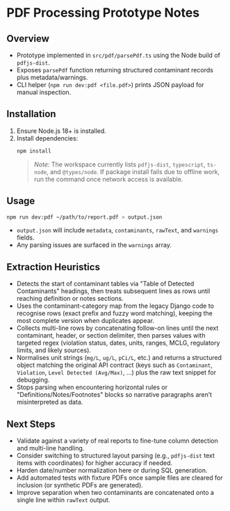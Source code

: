 # PDF Processing Prototype Notes

## Overview
- Prototype implemented in `src/pdf/parsePdf.ts` using the Node build of `pdfjs-dist`.
- Exposes `parsePdf` function returning structured contaminant records plus metadata/warnings.
- CLI helper (`npm run dev:pdf <file.pdf>`) prints JSON payload for manual inspection.

## Installation
1. Ensure Node.js 18+ is installed.
2. Install dependencies:
   ```bash
   npm install
   ```
   > _Note:_ The workspace currently lists `pdfjs-dist`, `typescript`, `ts-node`, and `@types/node`. If package install fails due to offline work, run the command once network access is available.

## Usage
```bash
npm run dev:pdf ~/path/to/report.pdf > output.json
```
- `output.json` will include `metadata`, `contaminants`, `rawText`, and `warnings` fields.
- Any parsing issues are surfaced in the `warnings` array.

## Extraction Heuristics
- Detects the start of contaminant tables via "Table of Detected Contaminants" headings, then treats subsequent lines as rows until reaching definition or notes sections.
- Uses the contaminant-category map from the legacy Django code to recognise rows (exact prefix and fuzzy word matching), keeping the most complete version when duplicates appear.
- Collects multi-line rows by concatenating follow-on lines until the next contaminant, header, or section delimiter, then parses values with targeted regex (violation status, dates, units, ranges, MCLG, regulatory limits, and likely sources).
- Normalises unit strings (`mg/L`, `ug/L`, `pCi/L`, etc.) and returns a structured object matching the original API contract (keys such as `Contaminant`, `Violation`, `Level Detected (Avg/Max)`, …) plus the raw text snippet for debugging.
- Stops parsing when encountering horizontal rules or "Definitions/Notes/Footnotes" blocks so narrative paragraphs aren’t misinterpreted as data.

## Next Steps
- Validate against a variety of real reports to fine-tune column detection and multi-line handling.
- Consider switching to structured layout parsing (e.g., `pdfjs-dist` text items with coordinates) for higher accuracy if needed.
- Harden date/number normalization here or during SQL generation.
- Add automated tests with fixture PDFs once sample files are cleared for inclusion (or synthetic PDFs are generated).
- Improve separation when two contaminants are concatenated onto a single line within `rawText` output.
